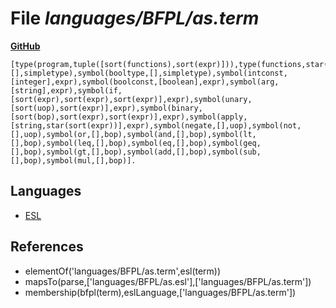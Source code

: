 # File _languages/BFPL/as.term_
**[GitHub](https://github.com/softlang/yas/blob/master/languages/BFPL/as.term)**
```
[type(program,tuple([sort(functions),sort(expr)])),type(functions,star(sort(function))),type(function,tuple([string,sort(funsig),sort(fundef)])),type(funsig,tuple([star(sort(simpletype)),sort(simpletype)])),type(fundef,tuple([star(string),sort(expr)])),symbol(inttype,[],simpletype),symbol(booltype,[],simpletype),symbol(intconst,[integer],expr),symbol(boolconst,[boolean],expr),symbol(arg,[string],expr),symbol(if,[sort(expr),sort(expr),sort(expr)],expr),symbol(unary,[sort(uop),sort(expr)],expr),symbol(binary,[sort(bop),sort(expr),sort(expr)],expr),symbol(apply,[string,star(sort(expr))],expr),symbol(negate,[],uop),symbol(not,[],uop),symbol(or,[],bop),symbol(and,[],bop),symbol(lt,[],bop),symbol(leq,[],bop),symbol(eq,[],bop),symbol(geq,[],bop),symbol(gt,[],bop),symbol(add,[],bop),symbol(sub,[],bop),symbol(mul,[],bop)].
```

## Languages
* [ESL](../languages/ESL.md)

## References
* elementOf('languages/BFPL/as.term',esl(term))
* mapsTo(parse,['languages/BFPL/as.esl'],['languages/BFPL/as.term'])
* membership(bfpl(term),eslLanguage,['languages/BFPL/as.term'])
